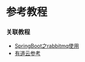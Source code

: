 # 参考教程

### 关联教程
* [SpringBoot之rabbitmq使用](https://www.jianshu.com/p/0d400d30936b)
* [有道云参考](http://note.youdao.com/noteshare?id=a5367923ee0eaa9d982428e0fddbff29)
